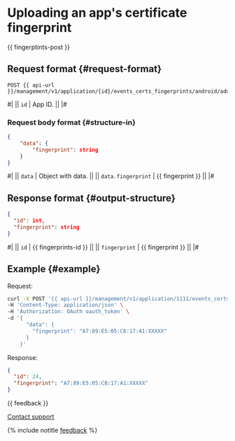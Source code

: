 # Uploading an app's certificate fingerprint

{{ fingerptints-post }}

## Request format {#request-format}

```
POST {{ api-url }}/management/v1/application/{id}/events_certs_fingerprints/android/add
```

#|
|| `id` | App ID. ||
|#

### Request body format {#structure-in}

```json translate=no
{
    "data": {
        "fingerprint": string
    }
}
```

#|
|| `data` | Object with data. ||
|| `data.fingerprint` | {{ fingerprint }} ||
|#

## Response format {#output-structure}

```json translate=no
{
  "id": int,
  "fingerprint": string
}
```

#|
|| `id` | {{ fingerprints-id }} ||
|| `fingerprint` | {{ fingerprint }} ||
|#

## Example {#example}

Request:
```bash translate=no
curl -X POST '{{ api-url }}/management/v1/application/1111/events_certs_fingerprints/android/add' \
-H 'Content-Type: application/json' \
-H 'Authorization: OAuth oauth_token' \
-d '{
      "data": {
        "fingerprint": "A7:89:E5:05:C8:17:A1:XXXXX"
      }
    }'
```

Response:

```json translate=no
{
  "id": 24,
  "fingerprint": "A7:89:E5:05:C8:17:A1:XXXXX"
}
```

{{ feedback }}

<a href="../../../troubleshooting/feedback-new.html">
  <span class="button">Contact support</span>
</a>

{% include notitle [feedback](../../../_includes/feedback-button.md) %}
